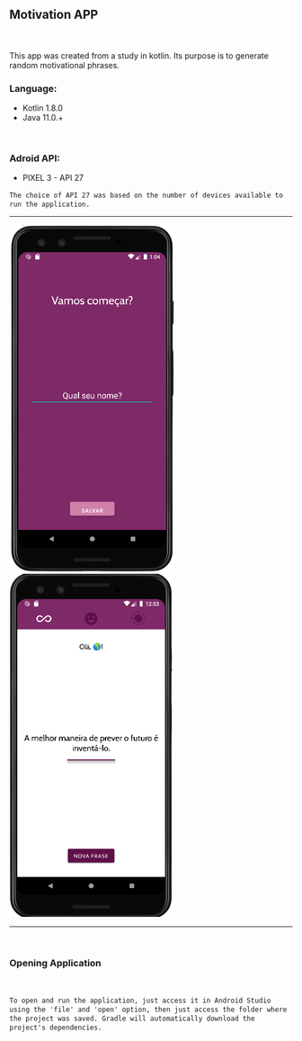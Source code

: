 ## Motivation APP

\
\
This app was created from a study in kotlin. Its purpose is to generate random motivational phrases.


### Language:

*   Kotlin 1.8.0 
*   Java 11.0.+

<br/>


### Adroid API:
*    PIXEL 3 - API 27

    The choice of API 27 was based on the number of devices available to run the application.


---


<div>

![img](./img/img_name.png)
![img](./img/img_phrase.png)

</div>

---
<br/>

### Opening Application

<br>

    To open and run the application, just access it in Android Studio using the 'file' and 'open' option, then just access the folder where the project was saved. Gradle will automatically download the project's dependencies.